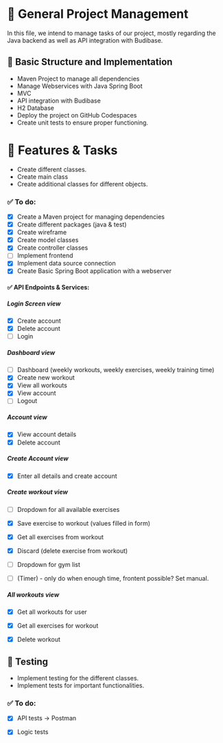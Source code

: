 # 💫 General Project Management

In this file, we intend to manage tasks of our project, mostly regarding the Java backend as well as API integration with Budibase.


## 🧱 Basic Structure and Implementation

- Maven Project to manage all dependencies
- Manage Webservices with Java Spring Boot
- MVC
- API integration with Budibase
- H2 Database
- Deploy the project on GitHub Codespaces
- Create unit tests to ensure proper functioning.


# 🧩 Features & Tasks

- Create different classes.
- Create main class
- Create additional classes for different objects.

### ✅ To do:
- [x] Create a Maven project for managing dependencies
- [x] Create different packages (java & test)
- [x] Create wireframe
- [x] Create model classes
- [x] Create controller classes
- [ ] Implement frontend
- [x] Implement data source connection
- [x] Create Basic Spring Boot application with a webserver

#### ✅ API Endpoints & Services:
##### Login Screen view
- [x] Create account
- [x] Delete account
- [ ] Login
      
##### Dashboard view
- [ ] Dashboard (weekly workouts, weekly exercises, weekly training time)
- [x] Create new workout
- [x] View all workouts
- [x] View account
- [ ] Logout

##### Account view
- [x] View account details
- [x] Delete account

##### Create Account view
- [x] Enter all details and create account

##### Create workout view
- [ ] Dropdown for all available exercises
- [x] Save exercise to workout (values filled in form)
- [x] Get all exercises from workout
- [x] Discard (delete exercise from workout)
- [ ] Dropdown for gym list
- [ ] (Timer) - only do when enough time, frontent possible? Set manual.


##### All workouts view
- [x] Get all workouts for user
- [x] Get all exercises for workout
- [x] Delete workout


## 🧪 Testing

- Implement testing for the different classes.
- Implement tests for important functionalities. 

### ✅ To do:
- [x] API tests -> Postman
- [x] Logic tests

